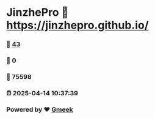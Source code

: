 # JinzhePro :link: https://jinzhepro.github.io/ 
### :page_facing_up: [43](https://jinzhepro.github.io//tag.html) 
### :speech_balloon: 0 
### :hibiscus: 75598 
### :alarm_clock: 2025-04-14 10:37:39 
### Powered by :heart: [Gmeek](https://github.com/Meekdai/Gmeek)
